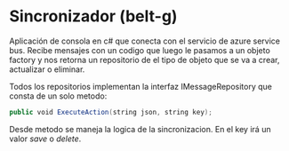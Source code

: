 # Sincronizador (belt-g)

Aplicación de consola en c# que conecta con el servicio de azure service bus. Recibe mensajes con un codigo que luego le pasamos a un objeto factory y nos retorna un repositorio de el tipo de objeto que se va a crear, actualizar o eliminar.

Todos los repositorios implementan la interfaz IMessageRepository que consta de un solo metodo:

```c#
public void ExecuteAction(string json, string key);
```

Desde metodo se maneja la logica de la sincronizacion. En el key irá un valor *save* o *delete*.
